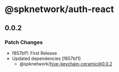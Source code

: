 # @spknetwork/auth-react

## 0.0.2
### Patch Changes

- f857bf1: First Release
- Updated dependencies [f857bf1]
  - @spknetwork/hive-keychain-ceramic@0.0.2
